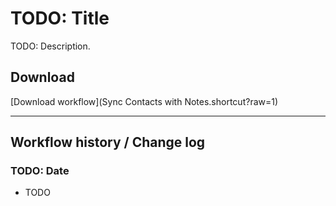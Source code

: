 # TODO: Title

TODO: Description.

## Download

[Download workflow](Sync Contacts with Notes.shortcut?raw=1)

---

## Workflow history / Change log

### TODO: Date

- TODO
